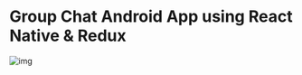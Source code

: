 # Group Chat Android App using React Native & Redux

![img]('https://github.com/subratsir/React-Native-Group-Chat-Android-App/blob/b5/apkrelease/readmeimages/Capture1.JPG')
